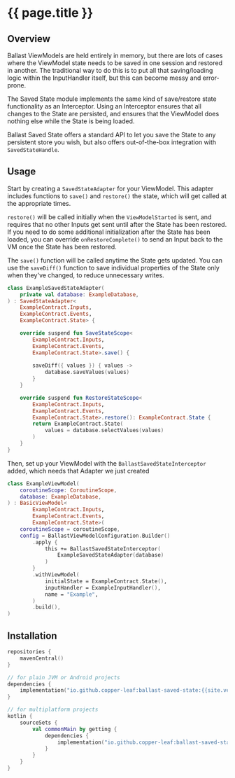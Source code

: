 ---
---

# {{ page.title }}

## Overview

Ballast ViewModels are held entirely in memory, but there are lots of cases where the ViewModel state needs to be saved
in one session and restored in another. The traditional way to do this is to put all that saving/loading logic within 
the InputHandler itself, but this can become messy and error-prone. 

The Saved State module implements the same kind of save/restore state functionality as an Interceptor. Using an 
Interceptor ensures that all changes to the State are persisted, and ensures that the ViewModel does nothing else while
the State is being loaded.

Ballast Saved State offers a standard API to let you save the State to any persistent store you wish, but also offers
out-of-the-box integration with `SavedStateHandle`.

## Usage

Start by creating a `SavedStateAdapter` for your ViewModel. This adapter includes functions to `save()` and `restore()`
the state, which will get called at the appropriate times. 

`restore()` will be called initially when the `ViewModelStarted` is sent, and requires that no other Inputs get sent 
until after the State has been restored. If you need to do some additional initialization after the State has been 
loaded, you can override `onRestoreComplete()` to send an Input back to the VM once the State has been restored.

The `save()` function will be called anytime the State gets updated. You can use the `saveDiff()` function to save 
individual properties of the State only when they've changed, to reduce unnecessary writes.

```kotlin
class ExampleSavedStateAdapter(
    private val database: ExampleDatabase,
) : SavedStateAdapter<
    ExampleContract.Inputs,
    ExampleContract.Events,
    ExampleContract.State> {

    override suspend fun SaveStateScope<
        ExampleContract.Inputs,
        ExampleContract.Events,
        ExampleContract.State>.save() {
        
        saveDiff({ values }) { values ->
            database.saveValues(values)
        }
    }

    override suspend fun RestoreStateScope<
        ExampleContract.Inputs,
        ExampleContract.Events,
        ExampleContract.State>.restore(): ExampleContract.State {
        return ExampleContract.State(
            values = database.selectValues(values)
        )
    }
}
```

Then, set up your ViewModel with the `BallastSavedStateInterceptor` added, which needs that Adapter we just created

```kotlin
class ExampleViewModel(
    coroutineScope: CoroutineScope,
    database: ExampleDatabase,
) : BasicViewModel<
        ExampleContract.Inputs,
        ExampleContract.Events,
        ExampleContract.State>(
    coroutineScope = coroutineScope,
    config = BallastViewModelConfiguration.Builder()
        .apply {
            this += BallastSavedStateInterceptor(
                ExampleSavedStateAdapter(database)
            )
        }
        .withViewModel(
            initialState = ExampleContract.State(),
            inputHandler = ExampleInputHandler(),
            name = "Example",
        )
        .build(),
)
```

## Installation

```kotlin
repositories {
    mavenCentral()
}

// for plain JVM or Android projects
dependencies {
    implementation("io.github.copper-leaf:ballast-saved-state:{{site.version}}")
}

// for multiplatform projects
kotlin {
    sourceSets {
        val commonMain by getting {
            dependencies {
                implementation("io.github.copper-leaf:ballast-saved-state:{{site.version}}")
            }
        }
    }
}
```
